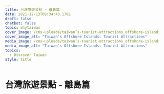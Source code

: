 ```yaml
---
title: 台灣旅遊景點 - 離島篇
date: 2021-12-13T09:34:43.170Z
draft: false
chatbot: false
topic: whytaiwan
cover_image: /cms-uploads/taiwan’s-tourist-attractions_offshore-islands.jpg
cover_image_alt: "Taiwan’s Offshore Islands: Tourist Attractions"
media_image: /cms-uploads/taiwan’s-tourist-attractions_offshore-islands.jpg
media_image_alt: "Taiwan’s Offshore Islands: Tourist Attractions"
topics:
  - Discover Taiwan
style: title
---
```

# 台灣旅遊景點 - 離島篇